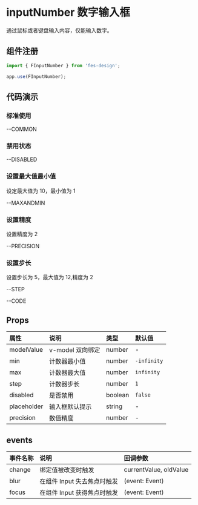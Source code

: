 # inputNumber 数字输入框

通过鼠标或者键盘输入内容，仅能输入数字。

## 组件注册

```js
import { FInputNumber } from 'fes-design';

app.use(FInputNumber);
```

## 代码演示

### 标准使用


--COMMON

### 禁用状态


--DISABLED

### 设置最大值最小值

设定最大值为 10，最小值为 1


--MAXANDMIN

### 设置精度

设置精度为 2


--PRECISION

### 设置步长

设置步长为 5，最大值为 12,精度为 2


--STEP

--CODE

## Props

| 属性        | 说明             | 类型    | 默认值      |
| :---------- | :--------------- | :------ | :---------- |
| modelValue  | v-model 双向绑定 | number  | -           |
| min         | 计数器最小值     | number  | `-infinity` |
| max         | 计数器最大值     | number  | `infinity`  |
| step        | 计数器步长       | number  | `1`         |
| disabled    | 是否禁用         | boolean | `false`     |
| placeholder | 输入框默认提示   | string  | -           |
| precision   | 数值精度         | number  | -           |

## events

| 事件名称 | 说明                        | 回调参数               |
| :------- | :-------------------------- | :--------------------- |
| change   | 绑定值被改变时触发          | currentValue, oldValue |
| blur     | 在组件 Input 失去焦点时触发 | (event: Event)         |
| focus    | 在组件 Input 获得焦点时触发 | (event: Event)         |
